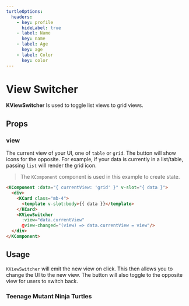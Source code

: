 ```yaml
---
turtleOptions:
  headers:
    - key: profile
      hideLabel: true
    - label: Name
      key: name
    - label: Age
      key: age
    - label: Color
      key: color
---
```


# View Switcher

**KViewSwitcher** Is used to toggle list views to grid views.

<KComponent :data="{ currentView: 'table' }" v-slot="{ data }">
  <KViewSwitcher :view="data.currentView" @view-changed="(view) => data.currentView = view"/>
</KComponent>

## Props

### view

The current view of your UI, one of `table` or `grid`. The button will show icons for the opposite. For example, if your data is currently in a list/table, passing `list` will render the grid icon.

<KComponent :data="{ currentView: 'grid' }" v-slot="{ data }">
  <div>
    <KCard class="mb-4">
      <template v-slot:body>{{ data }}</template>
    </KCard>
    <KViewSwitcher :view="data.currentView" @view-changed="(view) => data.currentView = view"/>
  </div>
</KComponent>

> The `KComponent` component is used in this example to create state.

```html
<KComponent :data="{ currentView: 'grid' }" v-slot="{ data }">
  <div>
    <KCard class="mb-4">
      <template v-slot:body>{{ data }}</template>
    </KCard>
    <KViewSwitcher
      :view="data.currentView"
      @view-changed="(view) => data.currentView = view"/>
  </div>
</KComponent>
```

## Usage

`KViewSwitcher` will emit the new view on click. This then allows you to change the UI to the new view. The button will also toggle to the opposite view for users to switch back.

<KComponent :data="{ currentView: 'table', turtles: [{ name: 'Leonardo', age: 34, color: 'blue' }, { name: 'Michelangelo', age: 32, color: 'orange' }, { name: 'Raphael', age: 32, color: 'red' }, { name: 'Donatello', age: 29, color: 'purple' }] }" v-slot="{ data }">
  <div>
    <div class="d-flex align-items-center justify-content-between mb-4">
      <h3>Teenage Mutant Ninja Turtles</h3>
      <KViewSwitcher
        :view="data.currentView"
        @view-changed="(view) => data.currentView = view"/>
    </div>
    <div v-if="data.currentView === 'table'">
      <KTable
        :hasHover="false"
        :hasSideBorder="false"
        :options="{ headers: $frontmatter.turtleOptions.headers, data: data.turtles }">
        <template v-slot:profile="{row}">
          <img class="profile-pic" :src="getTurtlePic(row.name)" width="75" />
        </template>
      </KTable>
    </div>
    <div
      v-if="data.currentView === 'grid'"
      class="card-view">
      <KCard
        v-for="turtle in data.turtles"
        :key="turtle.name">
        <template v-slot:body>
          <div class="mb-2"><strong>{{ turtle.name }}</strong></div>
          <div class="mb-2">
            <img class="profile-pic" :src="getTurtlePic(turtle.name)" width="100" />
          </div>
          <div class="mb-2">
            <KBadge :background-color="turtle.color" color="var(--white)">{{ turtle.color }}</KBadge>
          </div>
          <div><strong>Age: </strong>{{ turtle.age }}</div>
        </template>
      </KCard>
    </div>
  </div>
</KComponent>

<script lang="ts">
import { defineComponent } from 'vue'

export default defineComponent({
  methods: {
    getTurtlePic (name) {
      return `https://nick-intl.mtvnimages.com/uri/mgid:file:gsp:kids-assets:/nick/polls/images/tmnt-poll-crown-the-pizza-king-${name.toLowerCase()}.jpg?quality=0.75&height=150&width=150&crop=true`
    }
  }
})
</script>

<style lang="scss">
.k-table {
  display: table;
  th, tr, td {
    border: unset;
  }
}

.profile-pic {
  border-radius: 50%;
  object-fit: center;
  overflow: hidden;
}

.card-view {
  display: grid;
  grid-template-columns: repeat(4, 1fr);
  grid-gap: 1rem;
  text-align: center;
}
</style>
